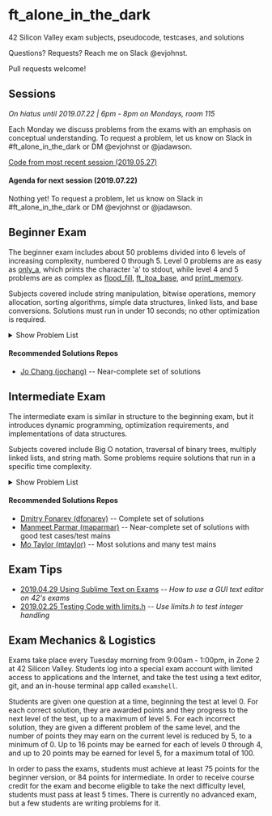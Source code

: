 # ft_alone_in_the_dark
42 Silicon Valley exam subjects, pseudocode, testcases, and solutions

Questions? Requests? Reach me on Slack @evjohnst.

Pull requests welcome!

## Sessions
*On hiatus until 2019.07.22 | 6pm - 8pm on Mondays, room 115*

Each Monday we discuss problems from the exams with an emphasis on conceptual understanding. To request a problem, let us know on Slack in #ft_alone_in_the_dark or DM @evjohnst or @jadawson.

[Code from most recent session (2019.05.27)](Session_Code/2019.05.27)

#### Agenda for next session (2019.07.22)

Nothing yet! To request a problem, let us know on Slack in #ft_alone_in_the_dark or DM @evjohnst or @jadawson.

## Beginner Exam

The beginner exam includes about 50 problems divided into 6 levels of increasing complexity, numbered 0 through 5. Level 0 problems are as easy as [only_a](Beginner_Exam/level_0/0-only_a), which prints the character 'a' to stdout, while level 4 and 5 problems are as complex as [flood_fill](Beginner_Exam/level_4/4-flood_fill), [ft_itoa_base](Beginner_Exam/level_5/5-ft_itoa_base), and [print_memory](Beginner_Exam/level_5/5-print_memory).

Subjects covered include string manipulation, bitwise operations, memory allocation, sorting algorithms, simple data structures, linked lists, and base conversions. Solutions must run in under 10 seconds; no other optimization is required.

<details>
	<summary>Show Problem List</summary>

| Problem                                                          | Subjects                                                             | Guide                                                      | Code                      |
| ---------------------------------------------------------------- | :------------------------------------------------------------------: | :--------------------------------------------------------: | :-----------------------: |
| [0-aff_a](Beginner_Exam/level_0/0-aff_a)                         | [:scroll:](Beginner_Exam/level_0/0-aff_a/subject.en.txt)             | :no_entry_sign:                                            | :no_entry_sign:           |
| [0-aff_first_param](Beginner_Exam/level_0/0-aff_first_param)     | [:scroll:](Beginner_Exam/level_0/0-aff_first_param/subject.en.txt)   | :no_entry_sign:                                            | :no_entry_sign:           |
| [0-hello](Beginner_Exam/level_0/0-hello)                         | [:scroll:](Beginner_Exam/level_0/0-hello/subject.en.txt)             | :no_entry_sign:                                            | :no_entry_sign:           |
| [0-maff_alpha](Beginner_Exam/level_0/0-maff_alpha)               | [:scroll:](Beginner_Exam/level_0/0-maff_alpha/subject.en.txt)        | :no_entry_sign:                                            | :no_entry_sign:           |
| [0-only_a](Beginner_Exam/level_0/0-only_a)                       | [:scroll:](Beginner_Exam/level_0/0-only_a/subject.en.txt)            | :no_entry_sign:                                            | :no_entry_sign:           |
| [0-only_z](Beginner_Exam/level_0/0-only_z)                       | [:scroll:](Beginner_Exam/level_0/0-only_z/subject.en.txt)            | :no_entry_sign:                                            | :no_entry_sign:           |
| [1-first_word](Beginner_Exam/level_1/1-first_word)               | [:scroll:](Beginner_Exam/level_1/1-first_word/subject.en.txt)        | :no_entry_sign:                                            | :no_entry_sign:           |
| [1-ft_strcpy](Beginner_Exam/level_1/1-ft_strcpy)                 | [:scroll:](Beginner_Exam/level_1/1-ft_strcpy/subject.en.txt)         | :no_entry_sign:                                            | :no_entry_sign:           |
| [1-repeat_alpha](Beginner_Exam/level_1/1-repeat_alpha)           | [:scroll:](Beginner_Exam/level_1/1-repeat_alpha/subject.en.txt)      | :no_entry_sign:                                            | :no_entry_sign:           |
| [1-rev_print](Beginner_Exam/level_1/1-rev_print)                 | [:scroll:](Beginner_Exam/level_1/1-rev_print/subject.en.txt)         | :no_entry_sign:                                            | :no_entry_sign:           |
| [1-rot_13](Beginner_Exam/level_1/1-rot_13)                       | [:scroll:](Beginner_Exam/level_1/1-rot_13/subject.en.txt)            | :no_entry_sign:                                            | :no_entry_sign:           |
| [1-ulstr](Beginner_Exam/level_1/1-ulstr)                         | [:scroll:](Beginner_Exam/level_1/1-ulstr/subject.en.txt)             | :no_entry_sign:                                            | :no_entry_sign:           |
| [2-alpha_mirror](Beginner_Exam/level_2/2-alpha_mirror)           | [:scroll:](Beginner_Exam/level_2/2-alpha_mirror/subject.en.txt)      | :no_entry_sign:                                            | :no_entry_sign:           |
| [2-do_op](Beginner_Exam/level_2/2-do_op)                         | [:scroll:](Beginner_Exam/level_2/2-do_op/subject.en.txt)             | [:green_book:](Beginner_Exam/level_2/2-do_op/README.md)    | :no_entry_sign:           |
| [2-ft_strdup](Beginner_Exam/level_2/2-ft_strdup)                 | [:scroll:](Beginner_Exam/level_2/2-ft_strdup/subject.en.txt)         | :no_entry_sign:                                            | :no_entry_sign:           |
| [2-ft_strrev](Beginner_Exam/level_2/2-ft_strrev)                 | [:scroll:](Beginner_Exam/level_2/2-ft_strrev/subject.en.txt)         | :no_entry_sign:                                            | :no_entry_sign:           |
| [2-inter](Beginner_Exam/level_2/2-inter)                         | [:scroll:](Beginner_Exam/level_2/2-inter/subject.en.txt)             | :no_entry_sign:                                            | :no_entry_sign:           |
| [2-max](Beginner_Exam/level_2/2-max)                             | [:scroll:](Beginner_Exam/level_2/2-max/subject.en.txt)               | :no_entry_sign:                                            | :no_entry_sign:           |
| [2-print_bits](Beginner_Exam/level_2/2-print_bits)               | [:scroll:](Beginner_Exam/level_2/2-print_bits/subject.en.txt)        | :no_entry_sign:                                            | :no_entry_sign:           |
| [2-reverse_bits](Beginner_Exam/level_2/2-reverse_bits)           | [:scroll:](Beginner_Exam/level_2/2-reverse_bits/subject.en.txt)      | :no_entry_sign:                                            | :no_entry_sign:           |
| [2-swap_bits](Beginner_Exam/level_2/2-swap_bits)                 | [:scroll:](Beginner_Exam/level_2/2-swap_bits/subject.en.txt)         | :no_entry_sign:                                            | :no_entry_sign:           |
| [3-add_prime_sum](Beginner_Exam/level_3/3-add_prime_sum)         | [:scroll:](Beginner_Exam/level_3/3-add_prime_sum/subject.en.txt)     | :no_entry_sign:                                            | :no_entry_sign:           |
| [3-epur_str](Beginner_Exam/level_3/3-epur_str)                   | [:scroll:](Beginner_Exam/level_3/3-epur_str/subject.en.txt)          | :no_entry_sign:                                            | :no_entry_sign:           |
| [3-ft_range](Beginner_Exam/level_3/3-ft_range)                   | [:scroll:](Beginner_Exam/level_3/3-ft_range/subject.en.txt)          | :no_entry_sign:                                            | :no_entry_sign:           |
| [3-ft_rrange](Beginner_Exam/level_3/3-ft_rrange)                 | [:scroll:](Beginner_Exam/level_3/3-ft_rrange/subject.en.txt)         | :no_entry_sign:                                            | :no_entry_sign:           |
| [3-hidenp](Beginner_Exam/level_3/3-hidenp)                       | [:scroll:](Beginner_Exam/level_3/3-hidenp/subject.en.txt)            | :no_entry_sign:                                            | :no_entry_sign:           |
| [3-paramsum](Beginner_Exam/level_3/3-paramsum)                   | [:scroll:](Beginner_Exam/level_3/3-paramsum/subject.en.txt)          | :no_entry_sign:                                            | :no_entry_sign:           |
| [3-pgcd](Beginner_Exam/level_3/3-pgcd)                           | [:scroll:](Beginner_Exam/level_3/3-pgcd/subject.en.txt)              | [:green_book:](Beginner_Exam/level_3/3-pgcd/README.md)     | :no_entry_sign:           |
| [3-print_hex](Beginner_Exam/level_3/3-print_hex)                 | [:scroll:](Beginner_Exam/level_3/3-print_hex/subject.en.txt)         | :no_entry_sign:                                            | :no_entry_sign:           |
| [3-rstr_capitalizer](Beginner_Exam/level_3/3-rstr_capitalizer)   | [:scroll:](Beginner_Exam/level_3/3-rstr_capitalizer/subject.en.txt)  | :no_entry_sign:                                            | :no_entry_sign:           |
| [3-str_capitalizer](Beginner_Exam/level_3/3-str_capitalizer)     | [:scroll:](Beginner_Exam/level_3/3-str_capitalizer/subject.en.txt)   | :no_entry_sign:                                            | :no_entry_sign:           |
| [3-tab_mult](Beginner_Exam/level_3/3-tab_mult)                   | [:scroll:](Beginner_Exam/level_3/3-tab_mult/subject.en.txt)          | :no_entry_sign:                                            | :no_entry_sign:           |
| [4-check_mate](Beginner_Exam/level_4/4-check_mate)               | [:scroll:](Beginner_Exam/level_4/4-check_mate/subject.en.txt)        | [:green_book:](Beginner_Exam/level_4/4-check_mate/README.md) | [:pencil:](Beginner_Exam/level_4/4-check_mate/check_mate.c) |
| [4-flood_fill](Beginner_Exam/level_4/4-flood_fill)               | [:scroll:](Beginner_Exam/level_4/4-flood_fill/subject.en.txt)        | [:green_book:](Beginner_Exam/level_4/4-flood_fill/README.md) | [:pencil:](Beginner_Exam/level_4/4-flood_fill/flood_fill.c) |
| [4-ft_list_foreach](Beginner_Exam/level_4/4-ft_list_foreach)     | [:scroll:](Beginner_Exam/level_4/4-ft_list_foreach/subject.en.txt)   | :no_entry_sign:                                            | :no_entry_sign:           |
| [4-ft_list_remove_if](Beginner_Exam/level_4/4-ft_list_remove_if) | [:scroll:](Beginner_Exam/level_4/4-ft_list_remove_if/subject.en.txt) | :no_entry_sign:                                            | :no_entry_sign:           |
| [4-rev_wstr](Beginner_Exam/level_4/4-rev_wstr)                   | [:scroll:](Beginner_Exam/level_4/4-rev_wstr/subject.en.txt)          | :no_entry_sign:                                            | :no_entry_sign:           |
| [4-rostring](Beginner_Exam/level_4/4-rostring)                   | [:scroll:](Beginner_Exam/level_4/4-rostring/subject.en.txt)          | [:green_book:](Beginner_Exam/level_4/4-rostring/README.md) | :no_entry_sign:           |
| [4-sort_int_tab](Beginner_Exam/level_4/4-sort_int_tab)           | [:scroll:](Beginner_Exam/level_4/4-sort_int_tab/subject.en.txt)      | :no_entry_sign:                                            | :no_entry_sign:           |
| [4-sort_list](Beginner_Exam/level_4/4-sort_list)                 | [:scroll:](Beginner_Exam/level_4/4-sort_list/subject.en.txt)         | :no_entry_sign:                                            | :no_entry_sign:           |
| [5-brackets](Beginner_Exam/level_5/5-brackets)                   | [:scroll:](Beginner_Exam/level_5/5-brackets/subject.en.txt)          | [:green_book:](Beginner_Exam/level_5/5-brackets/README.md) | [:pencil:](Beginner_Exam/level_5/5-brackets/brackets.c) |
| [5-ft_itoa_base](Beginner_Exam/level_5/5-ft_itoa_base)           | [:scroll:](Beginner_Exam/level_5/5-ft_itoa_base/subject.en.txt)      | [:green_book:](Beginner_Exam/level_5/5-ft_itoa_base/README.md) | [:pencil:](Beginner_Exam/level_5/5-ft_itoa_base/ft_itoa_base.c) |
| [5-options](Beginner_Exam/level_5/5-options)                     | [:scroll:](Beginner_Exam/level_5/5-options/subject.en.txt)           | :no_entry_sign:                                            | [:pencil:](Beginner_Exam/level_5/5-options/options.c) |
| [5-print_memory](Beginner_Exam/level_5/5-print_memory)           | [:scroll:](Beginner_Exam/level_5/5-print_memory/subject.en.txt)      | [:green_book:](Beginner_Exam/level_5/5-print_memory/README.md) | [:pencil:](Beginner_Exam/level_5/5-print_memory/print_memory.c) |
| [5-rpn_calc](Beginner_Exam/level_5/5-rpn_calc)                   | [:scroll:](Beginner_Exam/level_5/5-rpn_calc/subject.en.txt)          | [:green_book:](Beginner_Exam/level_5/5-rpn_calc/README.md) | [:pencil:](Beginner_Exam/level_5/5-rpn_calc/rpn_calc.c) |

</details>

#### Recommended Solutions Repos
* [Jo Chang (jochang)](https://github.com/MagicHatJo/-42-exam_beginner) -- Near-complete set of solutions

## Intermediate Exam

The intermediate exam is similar in structure to the beginning exam, but it introduces dynamic programming, optimization requirements, and implementations of data structures.

Subjects covered include Big O notation, traversal of binary trees, multiply linked lists, and string math. Some problems require solutions that run in a specific time complexity.

<details>
	<summary>Show Problem List</summary>

| Problem              | Subjects | Guide | Code  |
| -------------------- | :------: | :---: | :---: |
| [0-count_of_2](Intermediate_Exam/level_0/0-count_of_2)			| [:scroll:](Intermediate_Exam/level_0/0-count_of_2/subject.en.txt)			| :no_entry_sign:													| [:pencil:](Intermediate_Exam/level_0/0-count_of_2/count_of_2.c) |
| [0-equation](Intermediate_Exam/level_0/0-equation)				| [:scroll:](Intermediate_Exam/level_0/0-equation/subject.en.txt)			| :no_entry_sign:													| [:pencil:](Intermediate_Exam/level_0/0-equation/equation.c) |
| [0-find_pivot](Intermediate_Exam/level_0/0-find_pivot)			| [:scroll:](Intermediate_Exam/level_0/0-find_pivot/subject.en.txt)			| :no_entry_sign:													| [:pencil:](Intermediate_Exam/level_0/0-find_pivot/find_pivot.c) |
| [0-is_anagram](Intermediate_Exam/level_0/0-is_anagram)			| [:scroll:](Intermediate_Exam/level_0/0-is_anagram/subject.en.txt)			| :no_entry_sign:													| [:pencil:](Intermediate_Exam/level_0/0-is_anagram/is_anagram.c) |
| [0-print_doublon](Intermediate_Exam/level_0/0-print_doublon)		| [:scroll:](Intermediate_Exam/level_0/0-print_doublon/subject.en.txt)		| :no_entry_sign:													| [:pencil:](Intermediate_Exam/level_0/0-print_doublon/print_doublon.c) |
| [1-count_alpha](Intermediate_Exam/level_1/1-count_alpha)			| [:scroll:](Intermediate_Exam/level_1/1-count_alpha/subject.en.txt)		| :no_entry_sign:													| [:pencil:](Intermediate_Exam/level_1/1-count_alpha/count_alpha.c) |
| [1-flood_fill](Intermediate_Exam/level_1/1-flood_fill)			| [:scroll:](Intermediate_Exam/level_1/1-flood_fill/subject.en.txt)			| [:green_book:](Intermediate_Exam/level_1/1-flood_fill/README.md)	| [:pencil:](Intermediate_Exam/level_1/1-flood_fill/flood_fill.c) |
| [1-height_tree](Intermediate_Exam/level_1/1-height_tree)			| [:scroll:](Intermediate_Exam/level_1/1-height_tree/subject.en.txt)		| :no_entry_sign:													| [:pencil:](Intermediate_Exam/level_1/1-height_tree/height_tree.c) |
| [1-queue](Intermediate_Exam/level_1/1-queue)						| [:scroll:](Intermediate_Exam/level_1/1-queue/subject.en.txt)				| :no_entry_sign:													| [:pencil:](Intermediate_Exam/level_1/1-queue/queue.c) |
| [1-stack](Intermediate_Exam/level_1/1-stack)						| [:scroll:](Intermediate_Exam/level_1/1-stack/subject.en.txt)				| :no_entry_sign:													| [:pencil:](Intermediate_Exam/level_1/1-stack/stack.c) |
| [2-is_looping](Intermediate_Exam/level_2/2-is_looping)			| [:scroll:](Intermediate_Exam/level_2/2-is_looping/subject.en.txt)			| :no_entry_sign:													| [:pencil:](Intermediate_Exam/level_2/2-is_looping/is_looping.c) |
| [2-longest_sequence](Intermediate_Exam/level_2/2-longest_sequence)| [:scroll:](Intermediate_Exam/level_2/2-longest_sequence/subject.en.txt)	| :no_entry_sign:													| [:pencil:](Intermediate_Exam/level_2/2-longest_sequence/longest_sequence.c) |
| [2-str_maxlenoc](Intermediate_Exam/level_2/2-str_maxlenoc)		| [:scroll:](Intermediate_Exam/level_2/2-str_maxlenoc/subject.en.txt)		| :no_entry_sign:													| [:pencil:](Intermediate_Exam/level_2/2-str_maxlenoc/str_maxlenoc.c) |
| [2-ord_alphlong](Intermediate_Exam/level_2/2-ord_alphlong)		| [:scroll:](Intermediate_Exam/level_2/2-ord_alphlong/subject.en.txt)		| :no_entry_sign:													| [:pencil:](Intermediate_Exam/level_2/2-ord_alphlong/ord_alphlong.c) |
| [2-reverse_tree](Intermediate_Exam/level_2/2-reverse_tree)		| [:scroll:](Intermediate_Exam/level_2/2-reverse_tree/subject.en.txt)		| :no_entry_sign:													| [:pencil:](Intermediate_Exam/level_2/2-reverse_tree/reverse_tree.c) |
| [3-can_split](Intermediate_Exam/level_3/3-can_split)				| [:scroll:](Intermediate_Exam/level_3/3-can_split/subject.en.txt)			| :no_entry_sign:													| [:pencil:](Intermediate_Exam/level_3/3-can_split/can_split.c) |
| [3-convert_bst](Intermediate_Exam/level_3/3-convert_bst)			| [:scroll:](Intermediate_Exam/level_3/3-convert_bst/subject.en.txt)		| :no_entry_sign:													| [:pencil:](Intermediate_Exam/level_3/3-convert_bst/convert_bst.c) |
| [3-gold_gain](Intermediate_Exam/level_3/3-gold_gain)				| [:scroll:](Intermediate_Exam/level_3/3-gold_gain/subject.en.txt)			| [:green_book:](Intermediate_Exam/level_3/3-gold_gain/README.md)	| [:pencil:](Intermediate_Exam/level_3/3-gold_gain/gold_gain.c) |
| [3-perimeter](Intermediate_Exam/level_3/3-perimeter)				| [:scroll:](Intermediate_Exam/level_3/3-perimeter/subject.en.txt)			| :no_entry_sign:													| [:pencil:](Intermediate_Exam/level_3/3-perimeter/perimeter.c) |
| [3-width_tree](Intermediate_Exam/level_3/3-width_tree)			| [:scroll:](Intermediate_Exam/level_3/3-width_tree/subject.en.txt)			| :no_entry_sign:													| [:pencil:](Intermediate_Exam/level_3/3-width_tree/width_tree.c) |
| [4-clone_list](Intermediate_Exam/level_4/4-clone_list)			| [:scroll:](Intermediate_Exam/level_4/4-clone_list/subject.en.txt)			| :no_entry_sign:													| [:pencil:](Intermediate_Exam/level_4/4-clone_list/clone_list.c) |
| [4-intersection](Intermediate_Exam/level_4/4-intersection)		| [:scroll:](Intermediate_Exam/level_4/4-intersection/subject.en.txt)		| :no_entry_sign:													| [:pencil:](Intermediate_Exam/level_4/4-intersection/intersection.c) |
| [4-longest_subarray](Intermediate_Exam/level_4/4-longest_subarray)| [:scroll:](Intermediate_Exam/level_4/4-longest_subarray/subject.en.txt)	| :no_entry_sign:													| [:pencil:](Intermediate_Exam/level_4/4-longest_subarray/longest_subarray.c) |
| [4-range_comb](Intermediate_Exam/level_4/4-range_comb)			| [:scroll:](Intermediate_Exam/level_4/4-range_comb/subject.en.txt)			| :no_entry_sign:													| [:pencil:](Intermediate_Exam/level_4/4-range_comb/range_comb.c) |
| [4-volume_histogram](Intermediate_Exam/level_4/4-volume_histogram)| [:scroll:](Intermediate_Exam/level_4/4-volume_histogram/subject.en.txt)	| :no_entry_sign:													| [:pencil:](Intermediate_Exam/level_4/4-volume_histogram/volume_histogram.c) |
| [5-count_island](Intermediate_Exam/level_5/5-count_island)		| [:scroll:](Intermediate_Exam/level_5/5-count_island/subject.en.txt)		| :no_entry_sign:													| [:pencil:](Intermediate_Exam/level_5/4-count_island/count_island.c) |
| [5-g_diam](Intermediate_Exam/level_5/5-g_diam)					| [:scroll:](Intermediate_Exam/level_5/5-g_diam/subject.en.txt)				| :no_entry_sign:													| :no_entry_sign: |
| [5-infin_add](Intermediate_Exam/level_5/5-infin_add)				| [:scroll:](Intermediate_Exam/level_5/5-infin_add/subject.en.txt)			| :no_entry_sign:													| [:pencil:](Intermediate_Exam/level_5/4-infin_add/infin_add.c) |
| [5-infin_mult](Intermediate_Exam/level_5/5-infin_mult)			| [:scroll:](Intermediate_Exam/level_5/5-infin_mult/subject.en.txt)			| :no_entry_sign:													| [:pencil:](Intermediate_Exam/level_5/4-infin_mult/infin_mult.c) |

</details>

#### Recommended Solutions Repos
* [Dmitry Fonarev (dfonarev)](https://github.com/ruv1nce/42-exam_intermediate) -- Complete set of solutions
* [Manmeet Parmar (maparmar)](https://github.com/Manmeet2018/42_Exam-C-Intermediate) -- Near-complete set of solutions with good test cases/test mains
* [Mo Taylor (mtaylor)](https://github.com/motaylormo/42-Intermediate-Exam) -- Most solutions and many test mains

## Exam Tips
* [2019.04.29 Using Sublime Text on Exams](Tips/2019.04.29_exam_sublime_text/README.md) -- _How to use a GUI text editor on 42's exams_
* [2019.02.25 Testing Code with limits.h](Tips/2019.02.25_limits.h/README.md) -- _Use limits.h to test integer handling_

## Exam Mechanics & Logistics

Exams take place every Tuesday morning from 9:00am - 1:00pm, in Zone 2 at 42 Silicon Valley. Students log into a special exam account with limited access to applications and the Internet, and take the test using a text editor, git, and an in-house terminal app called `examshell`.

Students are given one question at a time, beginning the test at level 0. For each correct solution, they are awarded points and they progress to the next level of the test, up to a maximum of level 5. For each incorrect solution, they are given a different problem of the same level, and the number of points they may earn on the current level is reduced by 5, to a minimum of 0. Up to 16 points may be earned for each of levels 0 through 4, and up to 20 points may be earned for level 5, for a maximum total of 100.

In order to pass the exams, students must achieve at least 75 points for the beginner version, or 84 points for intermediate. In order to receive course credit for the exam and become eligible to take the next difficulty level, students must pass at least 5 times. There is currently no advanced exam, but a few students are writing problems for it.